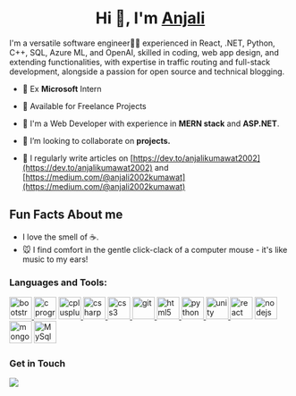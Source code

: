 <h1 align="center">Hi 👋, I'm <a href="https://portfolio-anjali.vercel.app/" style="text-decoration: underline;">Anjali</a></h1>

<p>I'm a versatile software engineer👩‍💻 experienced in React, .NET, Python, C++, SQL, Azure ML, and OpenAI, skilled in coding, web app design, and extending functionalities, with expertise in traffic routing and full-stack development, alongside a passion for open source and technical blogging.</p>

- 🌟 Ex **Microsoft** Intern

- 🚀 Available for Freelance Projects
  
- 🌱 I'm a Web Developer with experience in **MERN stack** and **ASP.NET**.

- 👯 I’m looking to collaborate on **projects.**

- 📝 I regularly write articles on [https://dev.to/anjalikumawat2002](https://dev.to/anjalikumawat2002) and [https://medium.com/@anjali2002kumawat](https://medium.com/@anjali2002kumawat)

## Fun Facts About me 
 - I love the smell of ☕.
 - 🐭 I find comfort in the gentle click-clack of a computer mouse - it's like music to my ears!



<h3 align="left">Languages and Tools:</h3>






<p align="left"> <a href="https://getbootstrap.com" target="_blank" rel="noreferrer"> <img style="object-fit:contain" src="https://github.com/anjalikumawat2002/anjalikumawat2002/assets/75383853/f78d0349-9d3b-4e0e-8c99-e95bd6049591" alt="bootstrap" width="40" height="40"/> </a> <a href="https://www.cprogramming.com/" target="_blank" rel="noreferrer"> <img style="object-fit:contain" alt="c programming" src="https://github.com/anjalikumawat2002/anjalikumawat2002/assets/75383853/da15be03-6ad8-4b6c-9a70-3b18d9cff3ad" width="40" height="40"/></a> <a href="https://www.w3schools.com/cpp/" target="_blank" rel="noreferrer"> <img style="object-fit:contain" src="https://github.com/anjalikumawat2002/anjalikumawat2002/assets/75383853/b48d2e73-79ea-45dd-be18-c28fcda07410" alt="cplusplus" width="40" height="40"/> </a> <a href="https://www.w3schools.com/cs/" target="_blank" rel="noreferrer"> <img style="object-fit:contain" src="https://github.com/anjalikumawat2002/anjalikumawat2002/assets/75383853/a3238a20-b3a5-41cf-9e7f-bcfface56e64" alt="csharp" width="40" height="40"/> </a> <a href="https://www.w3schools.com/css/" target="_blank" rel="noreferrer"> <img style="object-fit:contain" src="https://github.com/anjalikumawat2002/anjalikumawat2002/assets/75383853/35998f7d-418f-457f-a3c7-99b8566bedcf" alt="css3" width="40" height="40"/> </a> <a href="https://git-scm.com/" target="_blank" rel="noreferrer"> <img style="object-fit:contain" src="https://www.vectorlogo.zone/logos/git-scm/git-scm-icon.svg" alt="git" width="40" height="40"/> </a>  <a href="https://www.w3.org/html/" target="_blank" rel="noreferrer"> <img style="object-fit:contain" src="https://github.com/anjalikumawat2002/anjalikumawat2002/assets/75383853/270d46c8-3f6a-4edb-be4d-61bc20beab43" alt="html5" width="40" height="40"/> </a>  <a href="https://www.python.org" target="_blank" rel="noreferrer"> <img style="object-fit:contain" src="https://github.com/anjalikumawat2002/anjalikumawat2002/assets/75383853/ba3e75fc-15b2-43ff-92a5-5d46a42f3eff" alt="python" width="40" height="40"/> </a>  <a href="https://unity.com/" target="_blank" rel="noreferrer"> <img style="object-fit:contain" src="https://www.vectorlogo.zone/logos/unity3d/unity3d-icon.svg" alt="unity" width="40" height="40"/> </a>  <a href="https://react.dev/" target="_blank" rel="noreferrer"> <img style="object-fit:contain" width="40" height="40" src="https://github.com/anjalikumawat2002/anjalikumawat2002/assets/75383853/dd0c20d1-8b61-4735-a454-ca824aaba72d" alt="react"/></a>  <a href="https://nodejs.org/en" target="_blank" rel="noreferrer"> <img style="object-fit:contain"  width="40" height="40" src="https://github.com/anjalikumawat2002/anjalikumawat2002/assets/75383853/a7e82f86-e061-4204-8834-1773cacd9ea5" alt="nodejs"/></a>  <a href="https://www.mongodb.com/" target="_blank" rel="noreferrer"> <img style="object-fit:contain" width="40" height="40" src="https://github.com/anjalikumawat2002/anjalikumawat2002/assets/75383853/61e888a3-f7ed-45da-9a9f-e2116cb4dd05" alt="mongoDB"/></a>  <a href="https://www.mysql.com/" target="_blank" rel="noreferrer"> <img style="object-fit:contain" width="40" height="40" src="https://github.com/anjalikumawat2002/anjalikumawat2002/assets/75383853/3b73f7fc-f9a5-48b9-84c6-fbd291070954" alt="MySql"/></a></p>

### Get in Touch
<a href="https://www.linkedin.com/in/anjali-kumawat-1783ba200/"><img src="https://img.shields.io/badge/linkedin-%230077B5.svg?logo=linkedin&logoColor=white&style=for-the-badge"></a>
